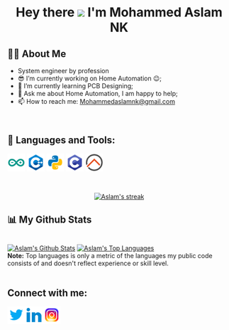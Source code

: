 <h1 align="center">Hey there <img src="https://raw.githubusercontent.com/MartinHeinz/MartinHeinz/master/wave.gif" width="30px"> I'm Mohammed Aslam NK</h1>

## 🙋‍♂️ About Me

- System engineer by profession
- :sunglasses: I’m currently working on Home Automation :wink:;
- 🌱 I’m currently learning PCB Designing;
- 💬 Ask me about Home Automation, I am happy to help;
- 📫 How to reach me: Mohammedaslamnk@gmail.com

<br/>

## 🚀 Languages and Tools:

<p align="left"> 
<code><img height="40" src="https://github.com/MOHAMMEDASLAMNK/MOHAMMEDASLAMNK/blob/main/logo/icons8-arduino.svg"></code>
<code><img height="40" src="https://github.com/MOHAMMEDASLAMNK/MOHAMMEDASLAMNK/blob/main/logo/icons8-c%2B%2B.svg"></code>
<code><img height="40" src="https://github.com/MOHAMMEDASLAMNK/MOHAMMEDASLAMNK/blob/main/logo/icons8-python.svg"></code>
<code><img height="40" src="https://github.com/MOHAMMEDASLAMNK/MOHAMMEDASLAMNK/blob/main/logo/icons8-c-programming.svg"></code>
<code><img height="40" src="https://github.com/MOHAMMEDASLAMNK/MOHAMMEDASLAMNK/blob/main/logo/1007353.png"></code>

</p>

<br/>

<p align="center">
    <a href="https://github-readme-streak-stats.herokuapp.com?user=MOHAMMEDASLAMNK&theme=black-ice&hide_border=true&stroke=0000&background=060A0CD0">
        <img title="🔥 Get streak stats for your profile" alt="Aslam's streak" src="https://github-readme-streak-stats.herokuapp.com?user=MOHAMMEDASLAMNK&theme=black-ice&hide_border=true&stroke=0000&background=060A0CD0"/>
    </a>
</p>

## 📊 My Github Stats

  <br/>
    <a href="https://github-readme-stats.vercel.app/api?username=MOHAMMEDASLAMNK&show_icons=true&count_private=true&theme=react&hide_border=true&bg_color=0D1117"><img alt="Aslam's Github Stats" src="https://github-readme-stats.vercel.app/api?username=MOHAMMEDASLAMNK&show_icons=true&count_private=true&theme=react&hide_border=true&bg_color=0D1117" /></a>
  <a href="https://github-readme-stats.vercel.app/api/top-langs/?username=MOHAMMEDASLAMNK&langs_count=8&count_private=true&layout=compact&theme=react&hide_border=true&bg_color=0D1117"><img alt="Aslam's Top Languages" src="https://github-readme-stats.vercel.app/api/top-langs/?username=MOHAMMEDASLAMNK&langs_count=8&count_private=true&layout=compact&theme=react&hide_border=true&bg_color=0D1117" /></a>
  <br/>
  <b>Note:</b> Top languages is only a metric of the languages my public code consists of and doesn't reflect experience or skill level.

<br/>
<br/>

## Connect with me:

<p align="left">

<a href="https://twitter.com/iamAslamNK">
  <img align="left" alt="Aslam | Twitter" width="40px" height="40px" src="https://github.com/rafitc/rafitc/blob/main/icons/icons8-twitter.svg" />
</a>
<a href="https://www.linkedin.com/in/mohammed-aslam-nk-7a4aa6138/">
  <img align="left" alt="Aslam | Linkedin" width="40px" height="40px"  src="https://github.com/rafitc/rafitc/blob/main/icons/icons8-linkedin-2.svg" />
</a>
<a href="https://www.instagram.com/mohammedaslamnk/">
  <img align="left" alt="Aslam | Instagram" width="40px" height="40px"  src="https://github.com/rafitc/rafitc/blob/main/icons/icons8-instagram-logo.svg" />
</a>
</p>

  <br />
